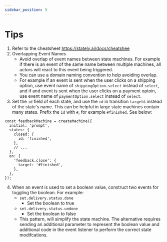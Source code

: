 ```yaml
---
sidebar_position: 5
---
```


# Tips

1. Refer to the cheatsheet https://stately.ai/docs/cheatshee
2. Overlapping Event Names  
    - Avoid overlap of event names between state machines. For example if there is an event of the same name between multiple machines, all actors will react to this event being triggered. 
    - You can use a domain naming convention to help avoiding overlap. 
    - For example if an event is sent when the user clicks on a shipping option, use event name of `shippingOption.select` instead of `select`, and if and event is sent when the user clicks on a payment optoin, use event name of `paymentOption.select` instead of `select`. 
3. Set the `id` field of each state, and use the `id` in transition `target`s instead of the state's name. This can be helpful in large state machines contain many states. Prefix the `id` with `#`, for example `#finished`. See below:
```tsx
const feedbackMachine = createMachine({
  initial: 'prompt',
  states: {
    closed: {
      id: 'finished',
    },
    // ...
  },
  on: {
    'feedback.close': {
      target: '#finished',
    },
  },
});
```
4. When an event is used to set a boolean value, construct two events for toggling the boolean. For example:
    - `set.delivery.status.done`
      - Set the boolean to true
    - `set.delivery.status.undone`
      - Set the boolean to false
    - This pattern, will simplify the state machine. The alternative requires sending an additional parameter to represent the boolean value and additional code in the event listener to perform the correct state modifcations.

